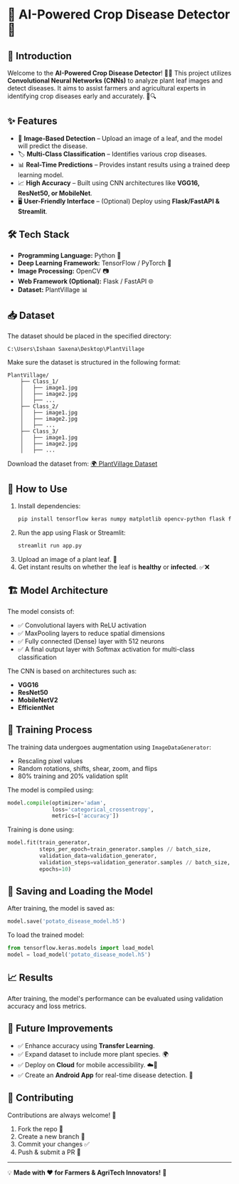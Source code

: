 # 🌱 AI-Powered Crop Disease Detector 🚀

## 🌟 Introduction
Welcome to the **AI-Powered Crop Disease Detector**! 🧠🌿 This project utilizes **Convolutional Neural Networks (CNNs)** to analyze plant leaf images and detect diseases. It aims to assist farmers and agricultural experts in identifying crop diseases early and accurately. 🌾🔍

## ✨ Features
- 📸 **Image-Based Detection** – Upload an image of a leaf, and the model will predict the disease.
- 🏷️ **Multi-Class Classification** – Identifies various crop diseases.
- 📊 **Real-Time Predictions** – Provides instant results using a trained deep learning model.
- 📈 **High Accuracy** – Built using CNN architectures like **VGG16, ResNet50, or MobileNet**.
- 🖥️ **User-Friendly Interface** – (Optional) Deploy using **Flask/FastAPI & Streamlit**.

## 🛠️ Tech Stack
- **Programming Language:** Python 🐍
- **Deep Learning Framework:** TensorFlow / PyTorch 🧠
- **Image Processing:** OpenCV 📷
- **Web Framework (Optional):** Flask / FastAPI 🌐
- **Dataset:** PlantVillage 📊

## 📥 Dataset
The dataset should be placed in the specified directory:
```
C:\Users\Ishaan Saxena\Desktop\PlantVillage
```
Make sure the dataset is structured in the following format:
```
PlantVillage/
    ├── Class_1/
    │   ├── image1.jpg
    │   ├── image2.jpg
    │   ├── ...
    ├── Class_2/
    │   ├── image1.jpg
    │   ├── image2.jpg
    │   ├── ...
    ├── Class_3/
    │   ├── image1.jpg
    │   ├── image2.jpg
    │   ├── ...
```
Download the dataset from:
[🌍 PlantVillage Dataset](https://www.tensorflow.org/datasets/catalog/plant_village)

## 📌 How to Use
1. Install dependencies:
   ```bash
   pip install tensorflow keras numpy matplotlib opencv-python flask fastapi streamlit
   ```
2. Run the app using Flask or Streamlit:
   ```bash
   streamlit run app.py
   ```
3. Upload an image of a plant leaf. 🌿
4. Get instant results on whether the leaf is **healthy** or **infected**. ✅❌

## 🏗️ Model Architecture
The model consists of:
- ✅ Convolutional layers with ReLU activation
- ✅ MaxPooling layers to reduce spatial dimensions
- ✅ Fully connected (Dense) layer with 512 neurons
- ✅ A final output layer with Softmax activation for multi-class classification

The CNN is based on architectures such as:
- **VGG16**
- **ResNet50**
- **MobileNetV2**
- **EfficientNet**

## 🚀 Training Process
The training data undergoes augmentation using `ImageDataGenerator`:
- Rescaling pixel values
- Random rotations, shifts, shear, zoom, and flips
- 80% training and 20% validation split

The model is compiled using:
```python
model.compile(optimizer='adam',
              loss='categorical_crossentropy',
              metrics=['accuracy'])
```
Training is done using:
```python
model.fit(train_generator,
          steps_per_epoch=train_generator.samples // batch_size,
          validation_data=validation_generator,
          validation_steps=validation_generator.samples // batch_size,
          epochs=10)
```

## 💾 Saving and Loading the Model
After training, the model is saved as:
```python
model.save('potato_disease_model.h5')
```
To load the trained model:
```python
from tensorflow.keras.models import load_model
model = load_model('potato_disease_model.h5')
```

## 📈 Results
After training, the model's performance can be evaluated using validation accuracy and loss metrics.

## 🚀 Future Improvements
- ✅ Enhance accuracy using **Transfer Learning**.
- ✅ Expand dataset to include more plant species. 🌍
- ✅ Deploy on **Cloud** for mobile accessibility. ☁️📱
- ✅ Create an **Android App** for real-time disease detection. 📲

## 🤝 Contributing
Contributions are always welcome! 🎉
1. Fork the repo 🍴
2. Create a new branch 🔀
3. Commit your changes ✅
4. Push & submit a PR 🚀

---
💡 **Made with ❤️ for Farmers & AgriTech Innovators!** 🚜

